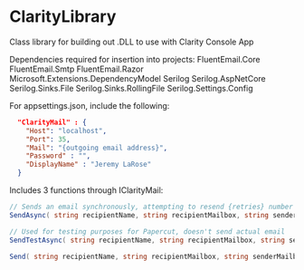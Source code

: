 # ClarityLibrary
Class library for building out .DLL to use with Clarity Console App

Dependencies required for insertion into projects:
FluentEmail.Core
FluentEmail.Smtp
FluentEmail.Razor
Microsoft.Extensions.DependencyModel
Serilog
Serilog.AspNetCore
Serilog.Sinks.File
Serilog.Sinks.RollingFile
Serilog.Settings.Config

For appsettings.json, include the following: 
```json
  "ClarityMail" : {
    "Host": "localhost",
    "Port": 35,
    "Mail": "{outgoing email address}",
    "Password" : "",
    "DisplayName" : "Jeremy LaRose"
  }
  ```
  
Includes 3 functions through IClarityMail:

```C#
// Sends an email synchronously, attempting to resend {retries} number of times.
SendAsync( string recipientName, string recipientMailbox, string senderMailbox, string body, string subject, int retries )
````


```C#
// Used for testing purposes for Papercut, doesn't send actual email
SendTestAsync( string recipientName, string recipientMailbox, string senderMailbox, string body, string subject, int retries )

Send( string recipientName, string recipientMailbox, string senderMailbox, string body, string subject, int retries )
```
